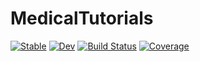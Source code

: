 # MedicalTutorials

[![Stable](https://img.shields.io/badge/docs-stable-blue.svg)](https://Dale-Black.github.io/MedicalTutorials.jl/stable)
[![Dev](https://img.shields.io/badge/docs-dev-blue.svg)](https://Dale-Black.github.io/MedicalTutorials.jl/dev)
[![Build Status](https://travis-ci.com/Dale-Black/MedicalTutorials.jl.svg?branch=master)](https://travis-ci.com/Dale-Black/MedicalTutorials.jl)
[![Coverage](https://codecov.io/gh/Dale-Black/MedicalTutorials.jl/branch/master/graph/badge.svg)](https://codecov.io/gh/Dale-Black/MedicalTutorials.jl)
